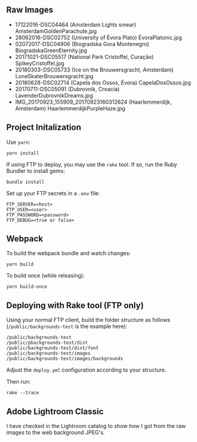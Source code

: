 ## Raw Images
* 17122016-DSC04464 (Amsterdam Lights smear) AmsterdamGoldenParachute.jpg
* 28062016-DSC02752 (University of Évora Plato) ÉvoraPlatonic.jpg
* 02072017-DSC04906 (Biogradska Gora Montenegro) BiogradskaGreenEternity.jpg
* 20171021-DSC05517 (National Park Cristoffel, Curação) SpikeyCristoffel.jpg
* 20180303-DSC05733 (Ice on the Brouwersgracht, Amsterdam) LoneSkaterBrouwersgracht.jpg
* 20180628-DSC02714 (Capela dos Ossos, Évora) CapelaDosOssos.jpg
* 20170711-DSC05091 (Dubrovnik, Croacia) LavenderDubrovnikDreams.jpg
* IMG_20170923_155909_20170923160312624 (Haarlemmerdijk, Amsterdam) HaarlemmerdijkPurpleHaze.jpg

## Project Initalization
Use ```yarn```:

```shell
yarn install
```

If using FTP to deploy, you may use the ```rake``` tool.  If so, run
the Ruby Bundler to install gems:

```shell
bundle install
```

Set up your FTP secrets in a ```.env``` file:

```
FTP_SERVER=<host>
FTP_USER=<user>
FTP_PASSWORD=<password>
FTP_DEBUG=<true or false>
```

## Webpack

To build the webpack bundle and watch changes:
```shell
yarn build
```

To build once (while releasing):
```shell
yarn build-once
```

## Deploying with Rake tool (FTP only)

Using your normal FTP client, build the folder structure as follows
(```/public/backgrounds-test``` is the example here):

```
/public/backgrounds-test
/public/pbackgrounds-test/dist
/public/backgrounds-test/dist/font
/public/backgrounds-test/images
/public/backgrounds-test/images/backgrounds
```

Adjust the ```deploy.yml``` configuration according to your structure.

Then run:
```shell
rake --trace
```

## Adobe Lightroom Classic


I have checked in the Lightroom catalog to show how I got from the raw
images to the web background JPEG's.











